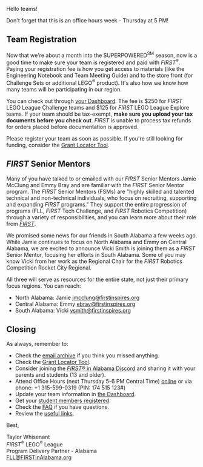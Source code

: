Hello teams!

Don't forget that this is an office hours week - Thursday at 5 PM!

## Team Registration

Now that we're about a month into the SUPERPOWERED<sup>SM</sup> season, now is a good time to make sure your team is registered and paid with *FIRST*<sup>&reg;</sup>. Paying your registration fee is how you get access to materials (like the Engineering Notebook and Team Meeting Guide) and to the store front (for Challenge Sets or additional LEGO<sup>&reg;</sup> product). It's also how we know how many teams will be participating in our region.

You can check out through [your Dashboard](https://my.firstinspires.org/Dashboard/). The fee is \$250 for *FIRST* LEGO League Challenge teams and \$125 for *FIRST* LEGO League Explore teams. If your team should be tax-exempt, **make sure you upload your tax documents before you check out**. *FIRST* is unable to process tax refunds for orders placed before documentation is approved.

Please register your team as soon as possible. If you're still looking for funding, consider the [Grant Locator Tool](https://www.firstinspires.org/robotics/team-grants).


## *FIRST* Senior Mentors

Many of you have talked to or emailed with our *FIRST* Senior Mentors Jamie McClung and Emmy Bray and are familiar with the *FIRST* Senior Mentor program. The *FIRST* Senior Mentors (FSMs) are "highly skilled and talented technical and non-technical individuals, who focus on recruiting, supporting and expanding *FIRST* programs." They support the entire progression of programs (FLL, *FIRST* Tech Challenge, and *FIRST* Robotics Competition) through a variety of responsibilities, and you can learn more about their role from [*FIRST*](https://www.firstinspires.org/ways-to-help/volunteer/senior-mentors).

We promised some news for our friends in South Alabama a few weeks ago. While Jamie continues to focus on North Alabama and Emmy on Central Alabama, we are excited to announce Vicki Smith is joining them as a *FIRST* Senior Mentor, focusing her efforts in South Alabama. Some of you may know Vicki from her work as the Regional Chair for the *FIRST* Robotics Competition Rocket City Regional. 
 
All three will serve as resources for the entire state, not just their primary focus regions. You can reach:
- North Alabama: Jamie [jmcclung@firstinspires.org](mailto:jmcclung@firstinspires.org)
- Central Alabama: Emmy [ebray@firstinspires.org](mailto:ebray@firstinspires.org)
- South Alabama: Vicki [vsmith@firstinspires.org](mailto:vsmith@firstinspires.org)


## Closing

As always, remember to:
- Check the [email archive](https://github.com/drewwhis/first-in-alabama/tree/main/2022-2023/email-blasts) if you think you missed anything.
- Check the [Grant Locator Tool](https://www.firstinspires.org/robotics/team-grants).
- Consider joining the [*FIRST*&reg; in Alabama Discord](http://discord.gg/XfurbWERQ8) and sharing it with your parents and students (13 and older).
- Attend Office Hours (next Thursday 5-6 PM Central Time) [online](https://meet.google.com/mso-yhrn-brp) or via phone: +1 315-599-0319 (PIN: 174 515 123#)
- Update your team information in [the Dashboard](https://my.firstinspires.org/Dashboard/).
- Get your [student members registered](https://www.firstinspires.org/resource-library/youth-registration-system).
- Check the [FAQ](https://github.com/drewwhis/first-in-alabama/wiki/Frequently-Asked-Questions) if you have questions.
- Review the [useful links](https://github.com/drewwhis/first-in-alabama/wiki/Useful-Links).


Best,
<p>
  Taylor Whisenant<br />
  <i>FIRST</i><sup>&reg;</sup> LEGO<sup>&reg;</sup> League<br />
  Program Delivery Partner - Alabama<br >
  <a href="mailto:fll@firstinalabama.org">FLL@FIRSTinAlabama.org</a>
</p>